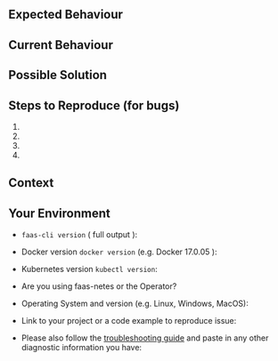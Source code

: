 <!--- Provide a general summary of the issue in the Title above -->

## Expected Behaviour
<!--- If you're describing a bug, tell us what should happen -->
<!--- If you're suggesting a change/improvement, tell us how it should work -->

## Current Behaviour
<!--- If describing a bug, tell us what happens instead of the expected behavior -->
<!--- If suggesting a change/improvement, explain the difference from current behavior -->

## Possible Solution
<!--- Not obligatory, but suggest a fix/reason for the bug, -->
<!--- or ideas how to implement the addition or change -->

## Steps to Reproduce (for bugs)
<!--- Provide a link to a live example, or an unambiguous set of steps to -->
<!--- reproduce this bug. Include code to reproduce, if relevant -->
1.
2.
3.
4.

## Context
<!--- How has this issue affected you? What are you trying to accomplish? -->
<!--- Providing context helps us come up with a solution that is most useful in the real world -->

## Your Environment
<!--- Include as many relevant details about the environment you experienced the bug in -->
* `faas-cli version` ( full output ):

* Docker version `docker version` (e.g. Docker 17.0.05 ):

* Kubernetes version `kubectl version`:

* Are you using faas-netes or the Operator?

* Operating System and version (e.g. Linux, Windows, MacOS):

* Link to your project or a code example to reproduce issue:

* Please also follow the [troubleshooting guide](https://github.com/openfaas/faas/blob/master/guide/troubleshooting.md) and paste in any other diagnostic information you have:
